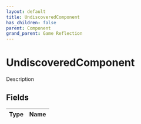 ```yaml
---
layout: default
title: UndiscoveredComponent
has_children: false
parent: Component
grand_parent: Game Reflection
---
```

# UndiscoveredComponent
Description 

## Fields

| Type | Name |
|:----------|:--------------|

